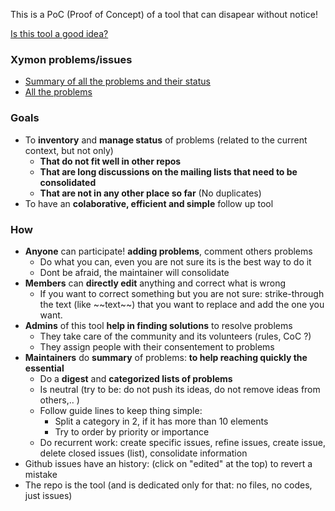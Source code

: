 This is a PoC (Proof of Concept) of a tool that can disapear without notice!

[Is this tool a good idea?](https://github.com/xymon-monitoring/problem-solving/issues/17)


### Xymon problems/issues
- [Summary of all the problems and their status](https://github.com/xymon-monitoring/problem-solving/issues/1)
- [All the problems](https://github.com/xymon-monitoring/problem-solving/issues)


### Goals
- To **inventory** and **manage status** of problems (related to the current context, but not only)
  -  **That do not fit well in other repos**
  -  **That are long discussions on the mailing lists that need to be consolidated** 
  -  **That are not in any other place so far** (No duplicates)
- To have an  **colaborative, efficient and simple** follow up tool

### How
- **Anyone** can participate! **adding problems**, comment others problems
  - Do what you can, even you are not sure its is the best way to do it
  - Dont be afraid, the maintainer will consolidate 
- **Members** can **directly edit** anything and correct what is wrong
  - If you want to correct something but you are not sure: strike-through the text (like \~\~text\~\~) that you want to replace and add the one you want.  
- **Admins** of this tool **help in finding solutions** to resolve problems
  - They take care of the community and its volunteers (rules, CoC ?)
  - They assign people with their consentement to problems 
- **Maintainers** do **summary** of problems: **to help reaching quickly the essential** 
  - Do a **digest** and **categorized lists of problems**
  - Is neutral (try to be: do not push its ideas, do not remove ideas from others,.. )
  - Follow guide lines to keep thing simple:
    - Split a category in 2, if it has more than 10 elements 
    - Try to order by priority or importance
  - Do recurrent work: create specific issues, refine issues, create issue, delete closed issues (list), consolidate information
- Github issues have an history: (click on "edited" at the top) to revert a mistake 
- The repo is the tool (and is dedicated only for that: no files, no codes, just issues)

 

